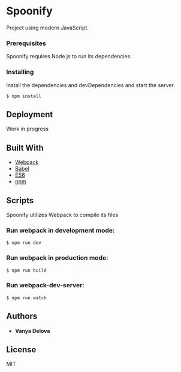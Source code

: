 # Spoonify

Project using modern JavaScript.

### Prerequisites

Spoonify requires Node.js to run its dependencies.

### Installing

Install the dependencies and devDependencies and start the server.

```
$ npm install
```

## Deployment

Work in progress

## Built With

* [Webpack](https://webpack.js.org/) 
* [Babel](https://babeljs.io/) 
* [ES6](https://es6.io/) 
* [npm](https://www.npmjs.com/) 

## Scripts

Spoonify utilizes Webpack to compile its files

### Run webpack in development mode:

```
$ npm run dev
```

### Run webpack in production  mode:
```
$ npm run build
```

### Run webpack-dev-server:
```
$ npm run watch
```
## Authors

* **Vanya Delova** 

## License
   MIT 






